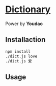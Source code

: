 # [Dictionary](https://github.com/command-line-tool/dictionary)
Power by **Youdao**

## Installaction

```bash
npm install 
./dict.js love
./dict.js 爱
```

## Usage


